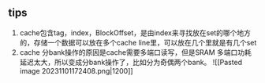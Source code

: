 ## tips
1. cache包含tag，index，BlockOffset，是由index来寻找放在set的哪个地方的，存储一个数据可以放在多个cache line里，可以放在几个里就是有几个set
2. cache 分bank操作的原因是cache需要多端口读写，但是SRAM 多端口功耗延迟太大，所以变成分bank操作了，比如分为奇偶两个bank。
![[Pasted image 20231101172408.png|1200]]
